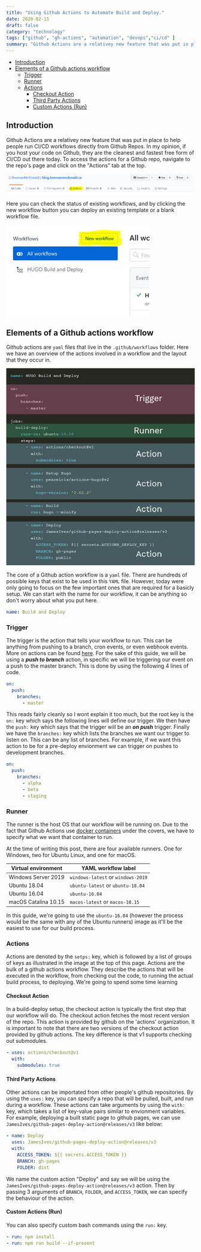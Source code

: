 ```yaml
---
title: "Using Github Actions to Automate Build and Deploy."
date: 2020-02-15
draft: false
category: "technology"
tags: ["github", "gh-actions", "automation", "devops","ci/cd" ]
summary: "Github Actions are a relativey new feature that was put in place to help people run CI/CD workflows directly from Github Repos. In my opinion, if you host your code on Github, they are the cleanest and fastest free form of CI/CD out there today."
---
```





- [Introduction](#introduction)
- [Elements of a Github actions workflow](#elements-of-a-github-actions-workflow)
  - [Trigger](#trigger)
  - [Runner](#runner)
  - [Actions](#actions)
    - [Checkout Action](#checkout-action)
    - [Third Party Actions](#third-party-actions)
    - [Custom Actions (Run)](#custom-actions-run)

## Introduction

Github Actions are a relativey new feature that was put in place to help people run CI/CD workflows directly from Github Repos. In my opinion, if you host your code on Github, they are the cleanest and fastest free form of CI/CD out there today. To access the actions for a Github repo, navigate to the repo's page and click on the "Actions" tab at the top.

![tabs](/img/gh-action-build-deploy/tabs.PNG)

Here you can check the status of existing workflows, and by clicking the new workflow button you can deploy an existing template or a blank workflow file.

![Sections of a workflow](/img/gh-action-build-deploy/new_workflow.PNG)


## Elements of a Github actions workflow

Github actions are `yaml` files that live in the `.github/workflows` folder.  Here we have an overview of the actions involved in a workflow and the layout that they occur in.

![Sections of a workflow](/img/gh-action-build-deploy/sections.png)

The core of a Github action workflow is a `yaml` file. There are hundreds of possible keys that exist to be used in this `YAML` file. However, today were only going to focus on the few important ones that are required for a basicly setup. We can start with the name for our workflow, it can be anything so don't worry about what you put here.


```yaml
name: Build and Deploy
```


### Trigger

The trigger is the action that tells your workflow to run. This can be anything from pushing to a branch, cron events, or even webhook events. More on actions can be found [here](https://help.github.com/en/actions/reference/events-that-trigger-workflows). For the sake of this guide, we will be using a _**push to branch**_ action, in specific we will be triggering our event on a push to the master branch. This is done by using the following 4 lines of code. 

```yaml
on:
  push:
    branches:
      - master
```

This reads fairly cleanly so I wont explain it too much, but the root key is the `on:` key which says the following lines will define our trigger. We then have the `push:` key which says that the trigger will be an _**on push**_ trigger. Finally we have the `branches:` key which lists the branches we want our trigger to listen on. This can be any list of branches. For example, if we want this action to be for a pre-deploy envionment we can trigger on pushes to development branches.

``` yaml
on:
  push:
    branches:
      - alpha
      - beta
      - staging
```

### Runner

The runner is the host OS that our workflow will be running on. Due to the fact that Github Actions use [docker containers](https://www.docker.com/resources/what-container) under the covers, we have to specify what we want that container to run. 

At the time of writing this post, there are four available runners. One for Windows, two for Ubuntu Linux, and one for macOS.

| Virtual environment  | YAML workflow label            |
|----------------------|--------------------------------|
| Windows Server 2019  | `windows-latest` or `windows-2019` |
| Ubuntu 18.04         | `ubuntu-latest` or `ubuntu-18.04`  |
| Ubuntu 16.04         | `ubuntu-16.04`                   |
| macOS Catalina 10.15 | `macos-latest` or `macos-10.15`    |

In this guide, we're going to use the `ubuntu-16.04` (however the process would be the same with any of the Ubuntu runners) image as it'll be the easiest to use for our build process.

### Actions
Actions are denoted by the `setps:` key, which is followed by a list of groups of keys as illustrated in the image at the top of this page. Actions are the bulk of a github actions workflow. They describe the actions that will be executed in the workflow, from checking out the code, to running the actual build process, to deploying. We're going to spend some time learning 

#### Checkout Action

In a build-deploy setup, the checkout action is typically the first step that our workflow will do. The checkout action fetches the most recent version of the repo. This action is provided by github on the 'actions' organization. It is important to note that there are two versions of the checkout action provided by github actions. The key difference is that v1 supports checking out submodules.

```yaml
- uses: actions/checkout@v1
  with:
    submodules: true
```


#### Third Party Actions

Other actions can be importated from other people's github repositories. By using the `uses:` key, you can specify a repo that will be pulled, built, and run during a workflow. These actions can take arguments by using the `with:` key, which takes a list of key-value pairs similar to envionment variables. For example, deploying a built static page to github pages, we can use `JamesIves/github-pages-deploy-action@releases/v3` like below:

```yaml
- name: Deploy
  uses: JamesIves/github-pages-deploy-action@releases/v3
  with:
    ACCESS_TOKEN: ${{ secrets.ACCESS_TOKEN }}
    BRANCH: gh-pages
    FOLDER: dist
```

We name the custom action "Deploy" and say we will be using the `JamesIves/github-pages-deploy-action@releases/v3` action. Then by passing 3 arguments of `BRANCH`, `FOLDER`, and `ACCESS_TOKEN`, we can specify the behaviour of the action.

#### Custom Actions (Run)

You can also specify custom bash commands using the `run:` key.

```yaml
- run: npm install
- run: npm run build --if-present
```
